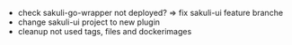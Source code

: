 * check sakuli-go-wrapper not deployed? => fix sakuli-ui feature branche
* change sakuli-ui project to new plugin
* cleanup not used tags, files and dockerimages
